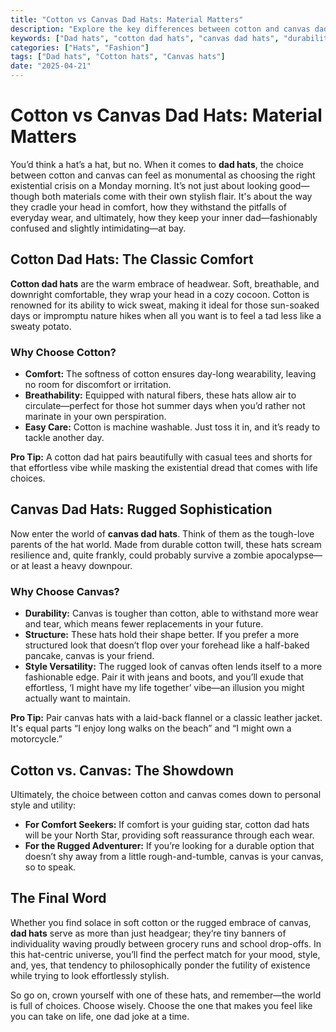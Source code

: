 ```yaml
---
title: "Cotton vs Canvas Dad Hats: Material Matters"
description: "Explore the key differences between cotton and canvas dad hats, detailed comparisons on comfort, durability, and style, and find your perfect fit."
keywords: ["Dad hats", "cotton dad hats", "canvas dad hats", "durability", "comfort", "style"]
categories: ["Hats", "Fashion"]
tags: ["Dad hats", "Cotton hats", "Canvas hats"]
date: "2025-04-21"
---
```


# Cotton vs Canvas Dad Hats: Material Matters

You’d think a hat’s a hat, but no. When it comes to **dad hats**, the choice between cotton and canvas can feel as monumental as choosing the right existential crisis on a Monday morning. It’s not just about looking good—though both materials come with their own stylish flair. It's about the way they cradle your head in comfort, how they withstand the pitfalls of everyday wear, and ultimately, how they keep your inner dad—fashionably confused and slightly intimidating—at bay.

## Cotton Dad Hats: The Classic Comfort

**Cotton dad hats** are the warm embrace of headwear. Soft, breathable, and downright comfortable, they wrap your head in a cozy cocoon. Cotton is renowned for its ability to wick sweat, making it ideal for those sun-soaked days or impromptu nature hikes when all you want is to feel a tad less like a sweaty potato.

### Why Choose Cotton?

- **Comfort:** The softness of cotton ensures day-long wearability, leaving no room for discomfort or irritation.
- **Breathability:** Equipped with natural fibers, these hats allow air to circulate—perfect for those hot summer days when you’d rather not marinate in your own perspiration.
- **Easy Care:** Cotton is machine washable. Just toss it in, and it’s ready to tackle another day.

**Pro Tip:** A cotton dad hat pairs beautifully with casual tees and shorts for that effortless vibe while masking the existential dread that comes with life choices.

## Canvas Dad Hats: Rugged Sophistication

Now enter the world of **canvas dad hats**. Think of them as the tough-love parents of the hat world. Made from durable cotton twill, these hats scream resilience and, quite frankly, could probably survive a zombie apocalypse—or at least a heavy downpour.

### Why Choose Canvas?

- **Durability:** Canvas is tougher than cotton, able to withstand more wear and tear, which means fewer replacements in your future.
- **Structure:** These hats hold their shape better. If you prefer a more structured look that doesn’t flop over your forehead like a half-baked pancake, canvas is your friend.
- **Style Versatility:** The rugged look of canvas often lends itself to a more fashionable edge. Pair it with jeans and boots, and you’ll exude that effortless, ‘I might have my life together’ vibe—an illusion you might actually want to maintain.

**Pro Tip:** Pair canvas hats with a laid-back flannel or a classic leather jacket. It's equal parts “I enjoy long walks on the beach” and “I might own a motorcycle.”

## Cotton vs. Canvas: The Showdown

Ultimately, the choice between cotton and canvas comes down to personal style and utility:

- **For Comfort Seekers:** If comfort is your guiding star, cotton dad hats will be your North Star, providing soft reassurance through each wear.
- **For the Rugged Adventurer:** If you’re looking for a durable option that doesn’t shy away from a little rough-and-tumble, canvas is your canvas, so to speak.

## The Final Word

Whether you find solace in soft cotton or the rugged embrace of canvas, **dad hats** serve as more than just headgear; they’re tiny banners of individuality waving proudly between grocery runs and school drop-offs. In this hat-centric universe, you’ll find the perfect match for your mood, style, and, yes, that tendency to philosophically ponder the futility of existence while trying to look effortlessly stylish.

So go on, crown yourself with one of these hats, and remember—the world is full of choices. Choose wisely. Choose the one that makes you feel like you can take on life, one dad joke at a time.